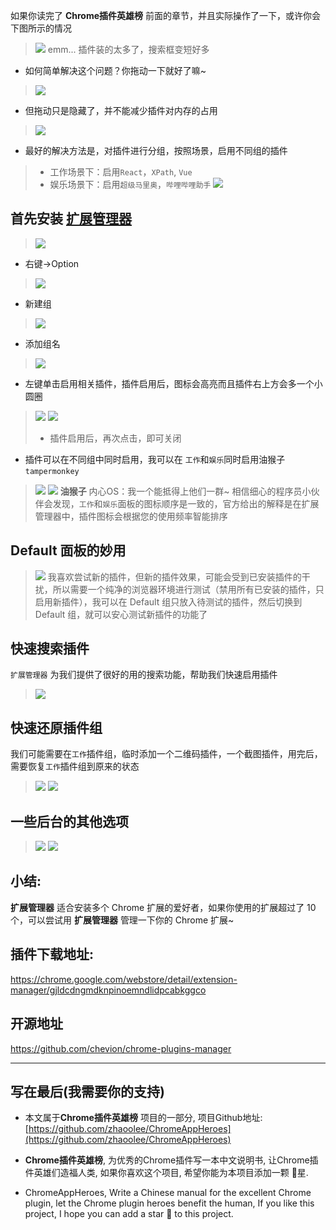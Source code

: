 如果你读完了 **Chrome插件英雄榜** 前面的章节，并且实际操作了一下，或许你会下图所示的情况
> ![](https://upload-images.jianshu.io/upload_images/3203841-30cffd1c95121f9f.png?imageMogr2/auto-orient/strip%7CimageView2/2/w/1240)
> emm... 插件装的太多了，搜索框变短好多
- 如何简单解决这个问题？你拖动一下就好了嘛~
> ![](https://upload-images.jianshu.io/upload_images/3203841-226f25eddfc6d048.gif?imageMogr2/auto-orient/strip)

- 但拖动只是隐藏了，并不能减少插件对内存的占用
> ![](https://upload-images.jianshu.io/upload_images/3203841-986f7ea3d446a64c.png?imageMogr2/auto-orient/strip%7CimageView2/2/w/1240)

- 最好的解决方法是，对插件进行分组，按照场景，启用不同组的插件
> - 工作场景下：启用`React`，`XPath`, `Vue`
> - 娱乐场景下：启用`超级马里奥`，`哔哩哔哩助手`
> ![](https://upload-images.jianshu.io/upload_images/3203841-e674e729064c0cdd.gif?imageMogr2/auto-orient/strip)


## 首先安装 [扩展管理器](https://chrome.google.com/webstore/detail/extension-manager/gjldcdngmdknpinoemndlidpcabkggco)
> ![](https://upload-images.jianshu.io/upload_images/3203841-1acca6b776a8d195.png?imageMogr2/auto-orient/strip%7CimageView2/2/w/1240)
- 右键->Option
> ![](https://upload-images.jianshu.io/upload_images/3203841-8c12a03253d4d993.png?imageMogr2/auto-orient/strip%7CimageView2/2/w/1240)

- 新建组
> ![](https://upload-images.jianshu.io/upload_images/3203841-59253262f2e686fb.png?imageMogr2/auto-orient/strip%7CimageView2/2/w/1240)

- 添加组名
> ![](https://upload-images.jianshu.io/upload_images/3203841-27bb185b52a79664.png?imageMogr2/auto-orient/strip%7CimageView2/2/w/1240)

- 左键单击启用相关插件，插件启用后，图标会高亮而且插件右上方会多一个小圆圈
> ![](https://upload-images.jianshu.io/upload_images/3203841-a1dc76070e4286ad.png?imageMogr2/auto-orient/strip%7CimageView2/2/w/1240)
> ![](https://upload-images.jianshu.io/upload_images/3203841-2cbdfb730b019c4a.png?imageMogr2/auto-orient/strip%7CimageView2/2/w/1240)
> - 插件启用后，再次点击，即可关闭

- 插件可以在不同组中同时启用，我可以在 `工作`和`娱乐`同时启用油猴子`tampermonkey`
> ![](https://upload-images.jianshu.io/upload_images/3203841-1131e7fd77993b5f.png?imageMogr2/auto-orient/strip%7CimageView2/2/w/1240)
> ![](https://upload-images.jianshu.io/upload_images/3203841-9122ac53b3c53295.png?imageMogr2/auto-orient/strip%7CimageView2/2/w/1240)
> **油猴子** 内心OS：我一个能抵得上他们一群~
> 相信细心的程序员小伙伴会发现，`工作`和`娱乐`面板的图标顺序是一致的，官方给出的解释是在扩展管理器中，插件图标会根据您的使用频率智能排序

##  Default 面板的妙用
> ![](https://upload-images.jianshu.io/upload_images/3203841-a01de9ebff3ad561.png?imageMogr2/auto-orient/strip%7CimageView2/2/w/1240)
我喜欢尝试新的插件，但新的插件效果，可能会受到已安装插件的干扰，所以需要一个纯净的浏览器环境进行测试（禁用所有已安装的插件，只启用新插件），我可以在 Default 组只放入待测试的插件，然后切换到 Default 组，就可以安心测试新插件的功能了

## 快速搜索插件
`扩展管理器` 为我们提供了很好的用的搜索功能，帮助我们快速启用插件
> ![](https://upload-images.jianshu.io/upload_images/3203841-88ccd460af7c3710.gif?imageMogr2/auto-orient/strip)

## 快速还原插件组
我们可能需要在`工作`插件组，临时添加一个二维码插件，一个截图插件，用完后，需要恢复`工作`插件组到原来的状态
> ![](https://upload-images.jianshu.io/upload_images/3203841-07c254e778bfb72d.gif?imageMogr2/auto-orient/strip)
> ![](https://upload-images.jianshu.io/upload_images/3203841-df4238a82fd597f2.png?imageMogr2/auto-orient/strip%7CimageView2/2/w/1240)

## 一些后台的其他选项
> ![](https://upload-images.jianshu.io/upload_images/3203841-419b40a67f36bf2d.png?imageMogr2/auto-orient/strip%7CimageView2/2/w/1240)
> ![](https://upload-images.jianshu.io/upload_images/3203841-07ddd2a7b5f438b6.png?imageMogr2/auto-orient/strip%7CimageView2/2/w/1240)

## 小结:

**扩展管理器** 适合安装多个 Chrome 扩展的爱好者，如果你使用的扩展超过了 10 个，可以尝试用 **扩展管理器** 管理一下你的 Chrome 扩展~


## 插件下载地址:

https://chrome.google.com/webstore/detail/extension-manager/gjldcdngmdknpinoemndlidpcabkggco

## 开源地址

https://github.com/chevion/chrome-plugins-manager

---

## 写在最后(我需要你的支持)
- 本文属于**Chrome插件英雄榜** 项目的一部分, 项目Github地址: [https://github.com/zhaoolee/ChromeAppHeroes](https://github.com/zhaoolee/ChromeAppHeroes)

- **Chrome插件英雄榜**, 为优秀的Chrome插件写一本中文说明书, 让Chrome插件英雄们造福人类, 如果你喜欢这个项目, 希望你能为本项目添加一颗 🌟星.

- ChromeAppHeroes, Write a Chinese manual for the excellent Chrome plugin, let the Chrome plugin heroes benefit the human, If you like this project, I hope you can add a star 🌟 to this project.

